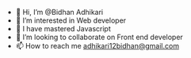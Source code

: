 - 👋 Hi, I’m @Bidhan Adhikari
- 👀 I’m interested in Web developer
- 🌱 I have mastered Javascript 
- 💞️ I’m looking to collaborate on Front end developer
- 📫 How to reach me adhikari12bidhan@gmail.com

<!---
Bidhan33/Bidhan33 is a ✨ special ✨ repository because its `README.md` (this file) appears on your GitHub profile.
You can click the Preview link to take a look at your changes.
--->
